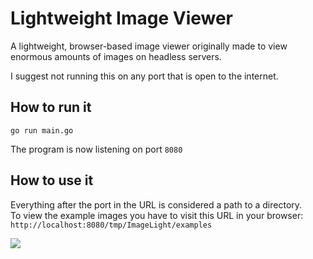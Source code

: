 # Lightweight Image Viewer
A lightweight, browser-based image viewer originally made to view enormous amounts of images on headless servers.  

I suggest not running this on any port that is open to the internet.

## How to run it

```go run main.go```  

The program is now listening on port `8080`

## How to use it

Everything after the port in the URL is considered a path to a directory.  
To view the example images you have to visit this URL in your browser:
```http://localhost:8080/tmp/ImageLight/examples```

![](examples/example0.png)

